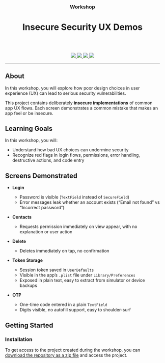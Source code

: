 <div align="center">
  <h3>Workshop</h3>
  <h1>
      Insecure Security UX Demos<br />
  </h1>
  <br />
</div>

<br />

<p align="center">
  <a href="#" alt="Version">
    <img src="https://img.shields.io/static/v1?label=Version&message=1.0.0&color=brightgreen" />
  </a>
  <a href="#" alt="XCode Version">
    <img src="https://img.shields.io/static/v1?label=XCode%20Version&message=26.0&color=brightgreen&logo=xcode" />
  </a>        
  <a href="#" alt="Swift Version">
    <img src="https://img.shields.io/static/v1?label=Swift%20Version&message=6.0&color=brightgreen&logo=swift" />
  </a>
  <a href="#" alt="Framework used">
    <img src="https://img.shields.io/static/v1?label=Framework%20used&message=SwiftUI&color=brightgreen&logo=swift">
  </a>          
</p>

---

## About

In this workshop, you will explore how poor design choices in user experience (UX) can lead to serious security vulnerabilities.

This project contains deliberately **insecure implementations** of common app UX flows. Each screen demonstrates a common mistake that makes an app feel or be insecure.


## Learning Goals

In this workshop, you will:
- Understand how bad UX choices can undermine security
- Recognize red flags in login flows, permissions, error handling, destructive actions, and code entry


## Screens Demonstrated

- **Login**

  - Password is visible (`TextField` instead of `SecureField`)
  - Error messages leak whether an account exists (“Email not found” vs “Incorrect password”)

- **Contacts**

  - Requests permission immediately on view appear, with no explanation or user action

- **Delete**

  - Deletes immediately on tap, no confirmation

- **Token Storage**

  - Session token saved in `UserDefaults`
  - Visible in the app’s `.plist` file under `Library/Preferences`
  - Exposed in plain text, easy to extract from simulator or device backups

- **OTP**
  - One-time code entered in a plain `TextField`
  - Digits visible, no autofill support, easy to shoulder-surf

## Getting Started

### Installation

To get access to the project created during the workshop, you can [download the repository as a zip file](https://github.com/developer-academy-unina/Cybersecurity-01-insecure-implementations/archive/refs/heads/main.zip) and access the project.

<br />
